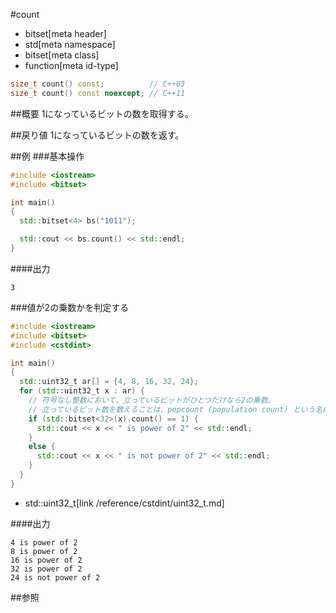 #count
* bitset[meta header]
* std[meta namespace]
* bitset[meta class]
* function[meta id-type]

```cpp
size_t count() const;          // C++03
size_t count() const noexcept; // C++11
```

##概要
1になっているビットの数を取得する。


##戻り値
1になっているビットの数を返す。


##例
###基本操作
```cpp
#include <iostream>
#include <bitset>

int main()
{
  std::bitset<4> bs("1011");

  std::cout << bs.count() << std::endl;
}
```

####出力
```
3
```

###値が2の乗数かを判定する
```cpp
#include <iostream>
#include <bitset>
#include <cstdint>

int main()
{
  std::uint32_t ar[] = {4, 8, 16, 32, 24};
  for (std::uint32_t x : ar) {
    // 符号なし整数において、立っているビットがひとつだけなら2の乗数。
    // 立っているビット数を数えることは、popcount (population count) という名前で知られている
    if (std::bitset<32>(x).count() == 1) {
      std::cout << x << " is power of 2" << std::endl;
    }
    else {
      std::cout << x << " is not power of 2" << std::endl;
    }
  }
}
```
* std::uint32_t[link /reference/cstdint/uint32_t.md]

####出力
```
4 is power of 2
8 is power of 2
16 is power of 2
32 is power of 2
24 is not power of 2
```


##参照

